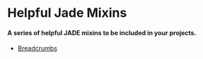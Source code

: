 # Helpful Jade Mixins
#### A series of helpful JADE mixins to be included in your projects.

- [Breadcrumbs](https://github.com/craigmdennis/jade-mixins/blob/master/breadcrumb.jade)
